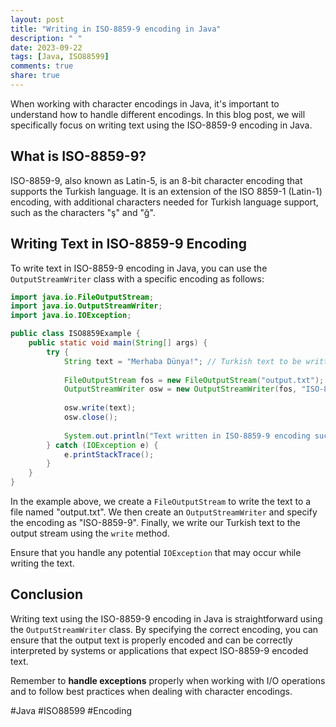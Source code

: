 ```yaml
---
layout: post
title: "Writing in ISO-8859-9 encoding in Java"
description: " "
date: 2023-09-22
tags: [Java, ISO88599]
comments: true
share: true
---
```


When working with character encodings in Java, it's important to understand how to handle different encodings. In this blog post, we will specifically focus on writing text using the ISO-8859-9 encoding in Java.

## What is ISO-8859-9?

ISO-8859-9, also known as Latin-5, is an 8-bit character encoding that supports the Turkish language. It is an extension of the ISO 8859-1 (Latin-1) encoding, with additional characters needed for Turkish language support, such as the characters "ş" and "ğ".

## Writing Text in ISO-8859-9 Encoding

To write text in ISO-8859-9 encoding in Java, you can use the `OutputStreamWriter` class with a specific encoding as follows:

```java
import java.io.FileOutputStream;
import java.io.OutputStreamWriter;
import java.io.IOException;

public class ISO8859Example {
    public static void main(String[] args) {
        try {
            String text = "Merhaba Dünya!"; // Turkish text to be written
            
            FileOutputStream fos = new FileOutputStream("output.txt");
            OutputStreamWriter osw = new OutputStreamWriter(fos, "ISO-8859-9");
            
            osw.write(text);
            osw.close();
            
            System.out.println("Text written in ISO-8859-9 encoding successfully.");
        } catch (IOException e) {
            e.printStackTrace();
        }
    }
}
```

In the example above, we create a `FileOutputStream` to write the text to a file named "output.txt". We then create an `OutputStreamWriter` and specify the encoding as "ISO-8859-9". Finally, we write our Turkish text to the output stream using the `write` method.

Ensure that you handle any potential `IOException` that may occur while writing the text.

## Conclusion

Writing text using the ISO-8859-9 encoding in Java is straightforward using the `OutputStreamWriter` class. By specifying the correct encoding, you can ensure that the output text is properly encoded and can be correctly interpreted by systems or applications that expect ISO-8859-9 encoded text.

Remember to **handle exceptions** properly when working with I/O operations and to follow best practices when dealing with character encodings.

#Java #ISO88599 #Encoding
